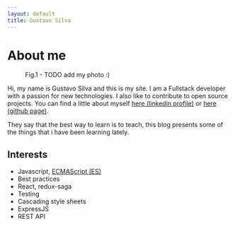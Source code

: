 ```yaml
---
layout: default
title: Gustavo Silva
---
```


<div class="post">
	<h1 class="pageTitle">About me</h1>
	<figure>
		<img src="{{ '/assets/img/touring.jpg' | prepend: site.baseurl }}" alt="">
		<figcaption>Fig.1 - TODO add my photo :)</figcaption>
	</figure>
	<p class="intro">Hi, my name is Gustavo Silva and this is my site. I am a Fullstack developer with a passion for new technologies. I also like to contribute to open source projects. You can find a little about myself <a href="https://www.linkedin.com/in/gustavorssilva/" target="_blank">here (linkedin profile)</a> or <a href="https://github.com/GustavoRSSilva" target="_blank">here (github page)</a>.</p>
	<p>They say that the best way to learn is to teach, this blog presents some of the things that i have been learning lately.</p>
	<h2>Interests</h2>
	<ul>
		<li>Javascript, <a href="https://en.wikipedia.org/wiki/ECMAScript">ECMAScript (ES)</a></li>
		<li>Best practices</li>
		<li>React, redux-saga</li>
		<li>Testing</li>
		<li>Cascading style sheets</li>
		<li>ExpressJS</li>
		<li>REST API</li>
	</ul>
</div>
